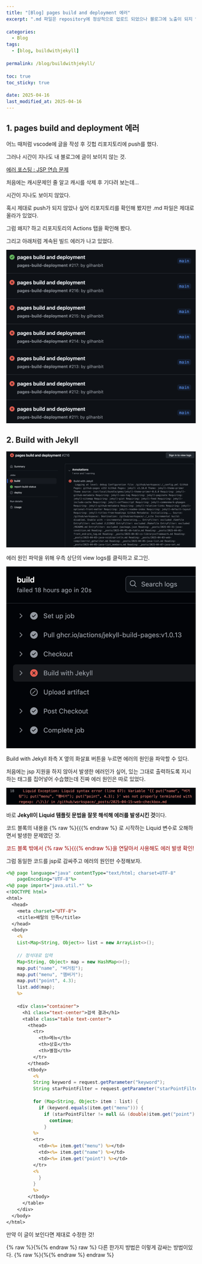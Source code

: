 ```yaml
---
title: "[Blog] pages build and deployment 에러"
excerpt: ".md 파일은 repository에 정상적으로 업로드 되었으나 블로그에 노출이 되지 않을 때"

categories:
  - Blog
tags:
  - [blog, buildwithjekyll]

permalink: /blog/buildwithjekyll/

toc: true
toc_sticky: true

date: 2025-04-16
last_modified_at: 2025-04-16
---
```


## 1. pages build and deployment 에러

어느 때처럼 vscode에 글을 작성 후 깃헙 리포지토리에 push를 했다.

그러나 시간이 지나도 내 블로그에 글이 보이지 않는 것.

[에러 포스팅 : JSP 연습 문제](https://gilhanbit.github.io/web/checkbox)

처음에는 캐시문제인 줄 알고 캐시를 삭제 후 기다려 보는데...

시간이 지나도 보이지 않았다.

혹시 제대로 push가 되지 않았나 싶어 리포지토리를 확인해 봤지만 .md 파일은 제대로 올라가 있었다.

그럼 왜지? 하고 리포지토리의 Actions 탭을 확인해 봤다.

그리고 아래처럼 계속된 빌드 에러가 나고 있었다.

![에러](/assets/images/posts_img/buildwithjekyll/fail_pagesbuildanddeployment.png)

## 2. Build with Jekyll

![에러2](/assets/images/posts_img/buildwithjekyll/buildwithjekyll.png)

에러 원인 파악을 위해 우측 상단의 view logs를 클릭하고 로그인.

![에러3](/assets/images/posts_img/buildwithjekyll/error3.png)

Build with Jekyll 좌측 X 옆의 화살표 버튼을 누르면 에러의 원인을 파악할 수 있다.

처음에는 jsp 지원을 하지 않아서 발생한 에러인가 싶어, 있는 그대로 출력하도록 지시하는 태그를 집어넣어 수습했는데 진짜 에러 원인은 따로 있었다.

![에러3](/assets/images/posts_img/buildwithjekyll/error4.png)

바로 **Jekyll이 Liquid 템플릿 문법을 잘못 해석해 에러를 발생시킨 것**이다.

코드 블록의 내용을 {% raw %}{{{% endraw %} 로 시작하는 Liquid 변수로 오해하면서 발생한 문제였던 것.

<font color="#990000">코드 블록 밖에서 {% raw %}{{{% endraw %}을 연달아서 사용해도 에러 발생 확인!</font>

그럼 동일한 코드를 jsp로 감싸주고 에러의 원인만 수정해보자.

```jsp
<%@ page language="java" contentType="text/html; charset=UTF-8"
    pageEncoding="UTF-8"%>
<%@ page import="java.util.*" %>
<!DOCTYPE html>
<html>
  <head>
    <meta charset="UTF-8">
    <title>배탈의 민족</title>
  </head>
  <body>
    <%
    List<Map<String, Object>> list = new ArrayList<>();

    // 정석대로 입력
    Map<String, Object> map = new HashMap<>();
    map.put("name", "버거킹");
    map.put("menu", "햄버거");
    map.put("point", 4.3);
    list.add(map);
    %>

    <div class="container">
      <h1 class="text-center">검색 결과</h1>
      <table class="table text-center">
        <thead>
          <tr>
            <th>메뉴</th>
            <th>상호</th>
            <th>별점</th>
          </tr>
        </thead>
        <tbody>
          <%
          String keyword = request.getParameter("keyword");
          String starPointFilter = request.getParameter("starPointFilter");

          for (Map<String, Object> item : list) {
            if (keyword.equals(item.get("menu"))) {
              if (starPointFilter != null && (double)item.get("point") <= 4.0) {
                continue;
              }
          %>
          <tr>
            <td><%= item.get("menu") %></td>
            <td><%= item.get("name") %></td>
            <td><%= item.get("point") %></td>
          </tr>
          <%
            }
          }
          %>
        </tbody>
      </table>
    </div>
  </body>
</html>
```

만약 이 글이 보인다면 제대로 수정한 것!

{% raw %}{%{% endraw %} raw %}
다른 한가지 방법은 이렇게 감싸는 방법이있다.
{% raw %}{%{% endraw %} endraw %}
